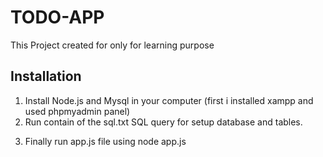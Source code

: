 # TODO-APP

This Project created for only for learning purpose

## Installation

1.  Install Node.js and Mysql in your computer (first i installed xampp and used phpmyadmin panel)
2.  Run contain of the sql.txt SQL query for setup database and tables.

3)  Finally run app.js file using node app.js
